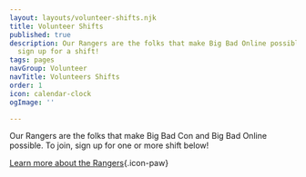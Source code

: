 ```yaml
---
layout: layouts/volunteer-shifts.njk
title: Volunteer Shifts
published: true
description: Our Rangers are the folks that make Big Bad Online possible. To join,
  sign up for a shift!
tags: pages
navGroup: Volunteer
navTitle: Volunteers Shifts
order: 1
icon: calendar-clock
ogImage: ''

---
```

Our Rangers are the folks that make Big Bad Con and Big Bad Online possible. To join, sign up for one or more shift below! 
<!--you must first [sign up as a volunteer](/rangers/#signup). Once you are registered you can book a shift below! -->
[Learn more about the Rangers](/rangers){.icon-paw}